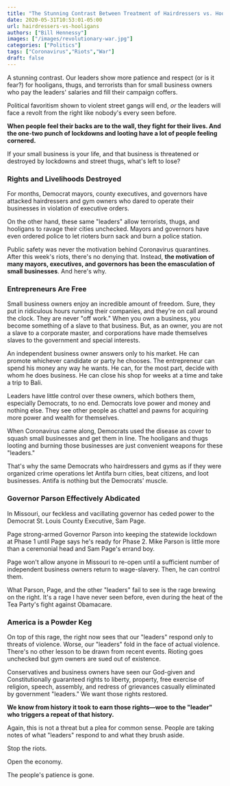 ```yaml
---
title: "The Stunning Contrast Between Treatment of Hairdressers vs. Hooligans"
date: 2020-05-31T10:53:01-05:00
url: hairdressers-vs-hooligans
authors: ["Bill Hennessy"]
images: ["/images/revolutionary-war.jpg"]
categories: ["Politics"]
tags: ["Coronavirus","Riots","War"]
draft: false
---
```


A stunning contrast. Our leaders show more patience and respect (or is it fear?) for hooligans, thugs, and terrorists than for small business owners who pay the leaders' salaries and fill their campaign coffers.

Political favoritism shown to violent street gangs will end, *or* the leaders will face a revolt from the right like nobody's every seen before. 

**When people feel their backs are to the wall, they fight for their lives. And the one-two punch of lockdowns and looting have a lot of people feeling cornered.**

If your small business is your life, and that business is threatened or destroyed by lockdowns and street thugs, what's left to lose? 

### Rights and Livelihoods Destroyed

For months, Democrat mayors, county executives, and governors have attacked hairdressers and gym owners who dared to operate their businesses in violation of executive orders. 

On the other hand, these same "leaders" allow terrorists, thugs, and hooligans to ravage their cities unchecked. Mayors and governors have even ordered police to let rioters burn sack and burn a police station.

Public safety was never the motivation behind Coronavirus quarantines. After this week's riots, there's no denying that. Instead, **the motivation of many mayors, executives, and governors has been the emasculation of small businesses**. And here's why.

### Entrepreneurs Are Free

Small business owners enjoy an incredible amount of freedom. Sure, they put in ridiculous hours running their companies, and they're on call around the clock. They are never "off work." When you own a business, you become something of a slave to that business. But, as an owner, you are not a slave to a corporate master, and corporations have made themselves slaves to the government and special interests. 

An independent business owner answers only to his market. He can promote whichever candidate or party he chooses. The entrepreneur can spend his money any way he wants. He can, for the most part, decide with whom he does business. He can close his shop for weeks at a time and take a trip to Bali. 

Leaders have little control over these owners, which bothers them, especially Democrats, to no end. Democrats love power and money and nothing else. They see other people as chattel and pawns for acquiring more power and wealth for themselves. 

When Coronavirus came along, Democrats used the disease as cover to squash small businesses and get them in line. The hooligans and thugs looting and burning those businesses are just convenient weapons for these "leaders."

That's why the same Democrats who hairdressers and gyms as if they were organized crime operations let Antifa burn cities, beat citizens, and loot businesses. Antifa is nothing but the Democrats' muscle. 

### Governor Parson Effectively Abdicated

In Missouri, our feckless and vacillating governor has ceded power to the Democrat St. Louis County Executive, Sam Page. 

Page strong-armed Governor Parson into keeping the statewide lockdown at Phase 1 until Page says he's ready for Phase 2. Mike Parson is little more than a ceremonial head and Sam Page's errand boy. 

Page won't allow anyone in Missouri to re-open until a sufficient number of independent business owners return to wage-slavery. Then, he can control them. 

What Parson, Page, and the other "leaders" fail to see is the rage brewing on the right. It's a rage I have never seen before, even during the heat of the Tea Party's fight against Obamacare. 

### America is a Powder Keg

On top of this rage, the right now sees that our "leaders" respond only to threats of violence. Worse, our "leaders" fold in the face of actual violence. There's no other lesson to be drawn from recent events. Rioting goes unchecked but gym owners are sued out of existence.

Conservatives and business owners have seen our God-given and Constitutionally guaranteed rights to liberty, property, free exercise of religion, speech, assembly, and redress of grievances casually eliminated by government "leaders." We want those rights restored. 

**We know from history it took to earn those rights—woe to the "leader" who triggers a repeat of that history.** 

Again, this is not a threat but a plea for common sense. People are taking notes of what "leaders" respond to and what they brush aside.  

Stop the riots.

Open the economy.

The people's patience is gone.